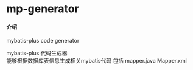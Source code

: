 # mp-generator

#### 介绍
mybatis-plus code generator 

mybatis-plus 代码生成器  
能够根据数据库表信息生成相关mybatis代码
包括 mapper.java Mapper.xml 